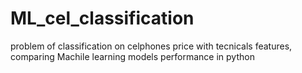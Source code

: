 # ML_cel_classification
problem of classification on celphones price with tecnicals features, comparing Machile learning models performance in python
